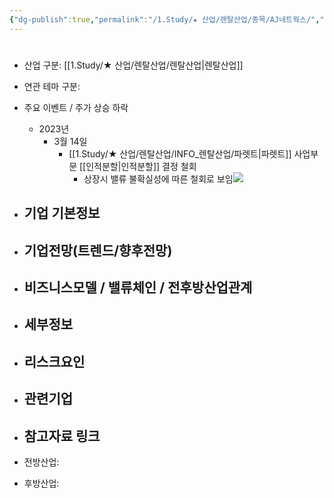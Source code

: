 ```yaml
---
{"dg-publish":true,"permalink":"/1.Study/★ 산업/렌탈산업/종목/AJ네트웍스/","created":"2023-06-26T22:39:26.763+09:00","updated":"2025-06-03T20:07:20.078+09:00"}
---
```


#

- 산업 구분: [[1.Study/★ 산업/렌탈산업/렌탈산업\|렌탈산업]]


- 연관 테마 구분: 



- 주요 이벤트  /  주가 상승 하락
	- 2023년
		- 3월 14일
			- [[1.Study/★ 산업/렌탈산업/INFO_렌탈산업/파렛트\|파렛트]] 사업부문 [[인적분할\|인적분할]] 결정 철회
				- 상장시 밸류 불확실성에 따른 철회로 보임![](https://i.imgur.com/mPT4Rie.png)





- 기업 기본정보
	- 





 - 기업전망(트렌드/향후전망)
	- 





- 비즈니스모델 / 밸류체인 / 전후방산업관계
	- 





- 세부정보
	- 





- 리스크요인
	- 





- 관련기업
	- 




- 참고자료 링크
	- 





- 전방산업: 


- 후방산업: 